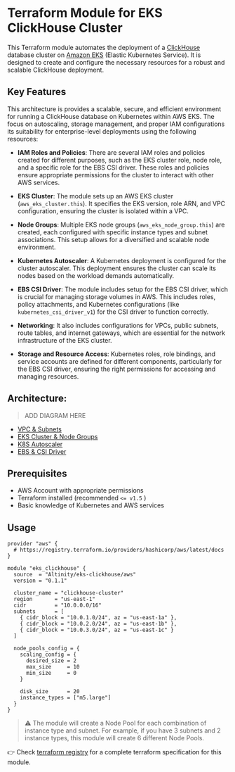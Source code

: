 # Terraform Module for EKS ClickHouse Cluster

This Terraform module automates the deployment of a [ClickHouse](https://clickhouse.com) database cluster on [Amazon EKS](https://aws.amazon.com/eks/) (Elastic Kubernetes Service). It is designed to create and configure the necessary resources for a robust and scalable ClickHouse deployment.

## Key Features

This architecture is provides a scalable, secure, and efficient environment for running a ClickHouse database on Kubernetes within AWS EKS. The focus on autoscaling, storage management, and proper IAM configurations its suitability for enterprise-level deployments using the following resources:

- **IAM Roles and Policies**: There are several IAM roles and policies created for different purposes, such as the EKS cluster role, node role, and a specific role for the EBS CSI driver. These roles and policies ensure appropriate permissions for the cluster to interact with other AWS services.

- **EKS Cluster**: The module sets up an AWS EKS cluster (`aws_eks_cluster.this`). It specifies the EKS version, role ARN, and VPC configuration, ensuring the cluster is isolated within a VPC.

- **Node Groups**: Multiple EKS node groups (`aws_eks_node_group.this`) are created, each configured with specific instance types and subnet associations. This setup allows for a diversified and scalable node environment.

- **Kubernetes Autoscaler**: A Kubernetes deployment is configured for the cluster autoscaler. This deployment ensures the cluster can scale its nodes based on the workload demands automatically.

- **EBS CSI Driver**: The module includes setup for the EBS CSI driver, which is crucial for managing storage volumes in AWS. This includes roles, policy attachments, and Kubernetes configurations (like `kubernetes_csi_driver_v1`) for the CSI driver to function correctly.

- **Networking**: It also includes configurations for VPCs, public subnets, route tables, and internet gateways, which are essential for the network infrastructure of the EKS cluster.

- **Storage and Resource Access**: Kubernetes roles, role bindings, and service accounts are defined for different components, particularly for the EBS CSI driver, ensuring the right permissions for accessing and managing resources.

## Architecture:

> ADD DIAGRAM HERE

- [VPC & Subnets](./vpc.md)
- [EKS Cluster & Node Groups](./eks.md)
- [K8S Autoscaler](./autoscaler.md)
- [EBS & CSI Driver](./ebs.md)

## Prerequisites

- AWS Account with appropriate permissions
- Terraform installed (recommended `<= v1.5` )
- Basic knowledge of Kubernetes and AWS services

## Usage

```hcl
provider "aws" {
  # https://registry.terraform.io/providers/hashicorp/aws/latest/docs
}

module "eks_clickhouse" {
  source  = "Altinity/eks-clickhouse/aws"
  version = "0.1.1"

  cluster_name = "clickhouse-cluster"
  region       = "us-east-1"
  cidr         = "10.0.0.0/16"
  subnets      = [
    { cidr_block = "10.0.1.0/24", az = "us-east-1a" },
    { cidr_block = "10.0.2.0/24", az = "us-east-1b" },
    { cidr_block = "10.0.3.0/24", az = "us-east-1c" }
  ]

  node_pools_config = {
    scaling_config = {
      desired_size = 2
      max_size     = 10
      min_size     = 0
    }

    disk_size      = 20
    instance_types = ["m5.large"]
  }
}
```

> ⚠️ The module will create a Node Pool for each combination of instance type and subnet. For example, if you have 3 subnets and 2 instance types, this module will create 6 different Node Pools.

👉 Check [terraform registry](https://registry.terraform.io/modules/Altinity/eks-clickhouse/aws/latest) for a complete terraform specification for this module.
